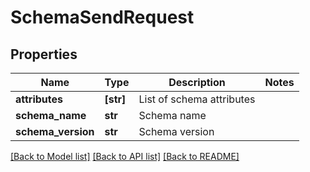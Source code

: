 # SchemaSendRequest


## Properties
Name | Type | Description | Notes
------------ | ------------- | ------------- | -------------
**attributes** | **[str]** | List of schema attributes | 
**schema_name** | **str** | Schema name | 
**schema_version** | **str** | Schema version | 

[[Back to Model list]](../README.md#documentation-for-models) [[Back to API list]](../README.md#documentation-for-api-endpoints) [[Back to README]](../README.md)


